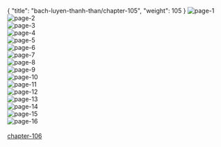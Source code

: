 { "title": "bach-luyen-thanh-than/chapter-105", "weight": 105 }
<img src="bach-luyen-thanh-than_0105_01-ecb729d6f28e40f8b57c837e8bd090be.webp" alt="page-1" origin="http://1.bp.blogspot.com/-sGd1tfWUea8/WQoEeQdvmLI/AAAAAAAAEB8/_d7OPI2DFvY1GUYfeB48nwoW-vcnLedfACLcB/s1600/20.jpg?imgmax=0"><br/>
<img src="bach-luyen-thanh-than_0105_02-00033eeb1629887e72dbe8e750cd4a81.webp" alt="page-2" origin="http://1.bp.blogspot.com/-L-dUx2CngyU/WQoEet82D_I/AAAAAAAAECE/q6RKdHrMTdYaOW7AMqzdxUs79Gb2aAWxgCLcB/s1600/21.jpg?imgmax=0"><br/>
<img src="bach-luyen-thanh-than_0105_03-27dd8860f19324d5cc950a4f653d1350.webp" alt="page-3" origin="http://1.bp.blogspot.com/-mb_x8fQBrmc/WQoEfX6nU-I/AAAAAAAAECQ/-XOc1a6lD5oM0BfszxbSBIdnKsfaFuGVwCLcB/s1600/22.jpg?imgmax=0"><br/>
<img src="bach-luyen-thanh-than_0105_04-d95ea3a6fece2dcf4a11bb17f71379ae.webp" alt="page-4" origin="http://1.bp.blogspot.com/-McThec0Oz7A/WQoEfFvL_pI/AAAAAAAAECM/7MXb_KOv8vQOVbajzlellxU7s4o6ZM7bgCLcB/s1600/23.jpg?imgmax=0"><br/>
<img src="bach-luyen-thanh-than_0105_05-9c4ac88ac9c6fc9d90fc4424abb4b8a4.webp" alt="page-5" origin="http://1.bp.blogspot.com/-rJu13GaqhPg/WQoEfKauQ0I/AAAAAAAAECI/0J7LCowDxE43N81E5ntDwvKZgdIM2zimwCLcB/s1600/24.jpg?imgmax=0"><br/>
<img src="bach-luyen-thanh-than_0105_06-01b266638d2c87f4048536746ae2d3c7.webp" alt="page-6" origin="http://1.bp.blogspot.com/-TSMUcaj47pA/WQoEf5k58II/AAAAAAAAECY/IIEN_tcXaEcKVCNxrtgGG7RRv0ZOPlmJwCLcB/s1600/25.jpg?imgmax=0"><br/>
<img src="bach-luyen-thanh-than_0105_07-6152be89e20ba1cd180a581a6f2a6ed6.webp" alt="page-7" origin="http://1.bp.blogspot.com/-eZf9KJ7_x_s/WQoEgO64aFI/AAAAAAAAECc/wcjrOqwkDPk-qV8jWiVQkzcQZ9i68ptBQCLcB/s1600/26.jpg?imgmax=0"><br/>
<img src="bach-luyen-thanh-than_0105_08-b56a6a1ae0bf3e773af366c09534271a.webp" alt="page-8" origin="http://1.bp.blogspot.com/-l3PgtKMZdKg/WQoEf8q1-ZI/AAAAAAAAECU/qCAIJ0ZNyTE-lcjnmA8V7Gz_O4-cXAngQCLcB/s1600/27.jpg?imgmax=0"><br/>
<img src="bach-luyen-thanh-than_0105_09-1766f5d62d5eca0cb76d0d7396479f16.webp" alt="page-9" origin="http://1.bp.blogspot.com/-pma4ck64dcg/WQoEhV-8_NI/AAAAAAAAECk/b44VfOl13t00q41O0RMWGDEgmpD_aHPVQCLcB/s1600/28.jpg?imgmax=0"><br/>
<img src="bach-luyen-thanh-than_0105_10-4f514c8a07d24a452aaf5d20a4150465.webp" alt="page-10" origin="http://1.bp.blogspot.com/-Dt-DPmf1mBg/WQoEhUSCWKI/AAAAAAAAECg/pBgyaWZjC5IYtk3pVxX_P6v2AEUvCnmWQCLcB/s1600/29.jpg?imgmax=0"><br/>
<img src="bach-luyen-thanh-than_0105_11-7a7c0b2331c51143ee24c631c87ddb2a.webp" alt="page-11" origin="http://1.bp.blogspot.com/-TbJHYCQwM-g/WQoEhkEinBI/AAAAAAAAECo/IEKnGW1XFJMn3iVIkLtSA0XeF-ITX4A4wCLcB/s1600/30.jpg?imgmax=0"><br/>
<img src="bach-luyen-thanh-than_0105_12-acd9ab771a3f2c80ad1e5f4cb2a15895.webp" alt="page-12" origin="http://1.bp.blogspot.com/-7xPaMuj8v_U/WQoEh9J3MaI/AAAAAAAAECs/0_iaiEnYfRIousV_tZonfQPwHYzV-YjHgCLcB/s1600/31.jpg?imgmax=0"><br/>
<img src="bach-luyen-thanh-than_0105_13-3df343ad7469d3305a800a8dfcb50aa2.webp" alt="page-13" origin="http://1.bp.blogspot.com/-U89qnHNNrzo/WQoEh1wz-hI/AAAAAAAAECw/fDRVXam29sodJVobqzNP15pzZcnEwpoTQCLcB/s1600/32.jpg?imgmax=0"><br/>
<img src="bach-luyen-thanh-than_0105_14-981f7c101e7b634dcb23318dac5301c3.webp" alt="page-14" origin="http://1.bp.blogspot.com/-SJCMpLoBaCk/WQoEiGwSFYI/AAAAAAAAEC0/MADr09belNsir2hCoOg2ZC16hkZgVO9SgCLcB/s1600/33.jpg?imgmax=0"><br/>
<img src="bach-luyen-thanh-than_0105_15-c0c9f113a2d57d6314566198d55d705b.webp" alt="page-15" origin="http://1.bp.blogspot.com/-89Qq6Sl2CCk/WQoEiZMwwII/AAAAAAAAEC4/Y5SFxAztOJE3wIXZ-VzfVF2FHdw9YCZ5wCLcB/s1600/34.jpg?imgmax=0"><br/>
<img src="bach-luyen-thanh-than_0105_16-60cdd4f4db1450ae392ba3b32fb1bc6e.webp" alt="page-16" origin="http://1.bp.blogspot.com/-5m5lvqgu9pQ/WQoEikL8K0I/AAAAAAAAEC8/D_q1YUptr9QLyvTlqkA2pe3CdP-kXRNkQCLcB/s1600/35.jpg?imgmax=0"><br/>
<br/><a class="nextchap" href="/bach-luyen-thanh-than/chapter-106">chapter-106</a>
